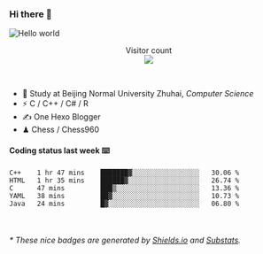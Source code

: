 ### Hi there 👋


<img src="https://raw.githubusercontent.com/sagar-viradiya/sagar-viradiya/master/resources/banner.png" alt="Hello world">
<p align="center"> 
  Visitor count<br/>
  <img src="https://profile-counter.glitch.me/youszoe/count.svg" />
</p>

<br/>


- 🍻  Study at Beijing Normal University Zhuhai, _Computer Science_
- ⚡  C / C++ / C# / R
- ✍️  One Hexo Blogger
- ♟  Chess / Chess960 


#### Coding status last week ⌨️

<!--START_SECTION:waka-->
```text
C++    1 hr 47 mins    ███████▓░░░░░░░░░░░░░░░░░   30.06 % 
HTML   1 hr 35 mins    ██████▓░░░░░░░░░░░░░░░░░░   26.74 % 
C      47 mins         ███▒░░░░░░░░░░░░░░░░░░░░░   13.36 % 
YAML   38 mins         ██▓░░░░░░░░░░░░░░░░░░░░░░   10.73 % 
Java   24 mins         █▓░░░░░░░░░░░░░░░░░░░░░░░   06.80 % 
```
<!--END_SECTION:waka-->

<br/>
<center><img src="http://ghchart.rshah.org/409ba5/yousazoe" alt="" /></center>


<h6>* These nice badges are generated by <a href="https://shields.io/">Shields.io</a> and <a href="https://github.com/spencerwooo/Substats">Substats</a>.</h6>
